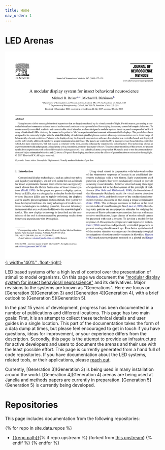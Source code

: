 ```yaml
---
title: Home
nav_order: 1
---
```


# LED Arenas

[![A modular display system for insect behavioral neuroscience](assets/Reiser2008.png){: width="40%" .float-right}](https://doi.org/10.1016/j.jneumeth.2007.07.019)

LED based systems offer a high level of control over the presentation of stimuli to model organisms. On this page we document the ["modular display system for insect behavioral neuroscience"](https://doi.org/10.1016/j.jneumeth.2007.07.019) and its derivatives. Major revisions to the systems are known as "Generations". Here we focus on [Generation 3](Generation 3) and [Generation 4](Generation 4), with a brief outlook to [Generation 5](Generation 5).

In the past 15 years of development, progress has been documented in a number of publications and different locations. This page has two main goals: First, it is an attempt to collect these technical details and user guides in a single location. This part of the documentation takes the form of a data dump at times, but please feel encouraged to get in touch if you have questions, ideas for improvement, or your experience differs from the description. Secondly, this page is the attempt to provide an infrastructure for active developers and users to document the arenas and their use with the least possible effort. This page is currently generated from a hand full of code repositories. If you have documentation about the LED systems, related tools, or their applications, please [reach out](Contact).

Currently, [Generation 3](Generation 3) is being used in many installation around the world. [Generation 4](Generation 4) arenas are being used at Janelia and methods papers are currently in preparation. [Generation 5](Generation 5) is currently being developed.

# Repositories

This page includes documentation from the following repositories:

{% for repo in site.data.repos %}
- [{{repo.path}}]({{repo.url}}){% if repo.upstream %} (forked from [this upstream]({{repo.upstream}})) {% endif %}
{% endfor %}
